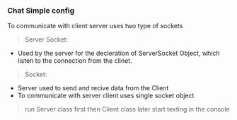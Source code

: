 ### Chat Simple config
 To communicate with client server uses two type of sockets
> Server Socket: 
- Used by the server for the decleration of ServerSocket Object, which listen to the connection from the clinet.

>Socket: 
- Server used to send and recive data from the Client
- To communicate with server client uses single socket object

>run Server class first then Client class later start texting in the console 
